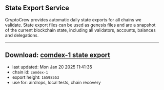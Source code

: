 ## State Export Service
CryptoCrew provides automatic daily state exports for all chains we validate. State export files can be used as genesis files and are a snapshot of the current blockchain state, including all validators, accounts, balances and delegations.

---
**Download: [comdex-1 state export](https://dl-eu2.ccvalidators.com/SERVICE/comdex/comdex-1_export_16598553.json)**
---

- last updated: Mon Jan 20 2025 11:41:35
- chain id: `comdex-1`
- export height: `16598553`
- use for: airdrops, local tests, chain recovery
